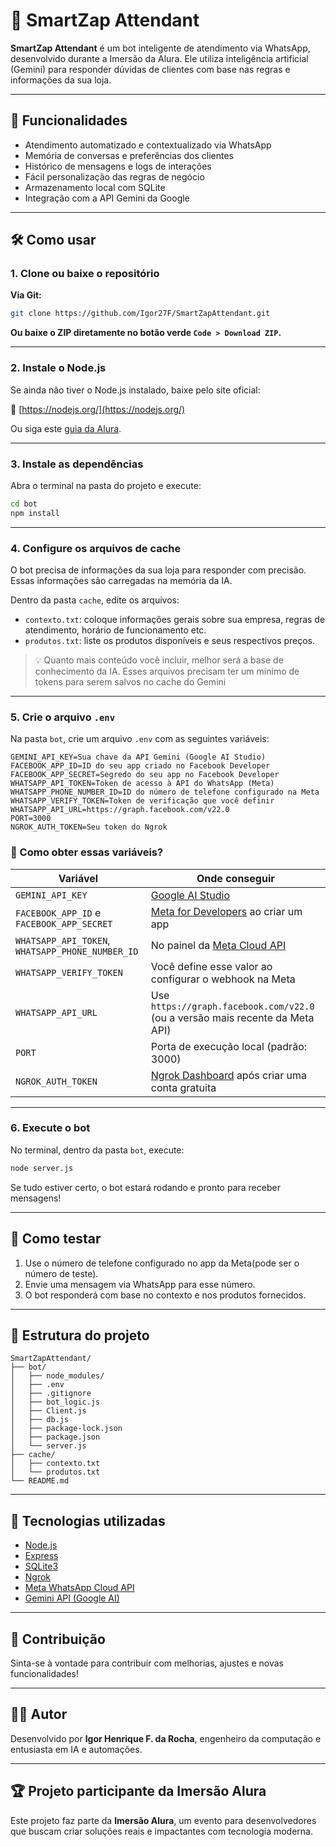 # 🤖 SmartZap Attendant

**SmartZap Attendant** é um bot inteligente de atendimento via WhatsApp, desenvolvido durante a Imersão da Alura. Ele utiliza inteligência artificial (Gemini) para responder dúvidas de clientes com base nas regras e informações da sua loja.

---

## 🚀 Funcionalidades

- Atendimento automatizado e contextualizado via WhatsApp
- Memória de conversas e preferências dos clientes
- Histórico de mensagens e logs de interações
- Fácil personalização das regras de negócio
- Armazenamento local com SQLite
- Integração com a API Gemini da Google

---

## 🛠️ Como usar

### 1. Clone ou baixe o repositório

**Via Git:**

```bash
git clone https://github.com/Igor27F/SmartZapAttendant.git
```

**Ou baixe o ZIP diretamente no botão verde `Code > Download ZIP`.**

---

### 2. Instale o Node.js

Se ainda não tiver o Node.js instalado, baixe pelo site oficial:

🔗 [https://nodejs.org/](https://nodejs.org/)

Ou siga este [guia da Alura](https://www.alura.com.br/artigos/como-instalar-node-js-windows-linux-macos).

---

### 3. Instale as dependências

Abra o terminal na pasta do projeto e execute:

```bash
cd bot
npm install
```

---

### 4. Configure os arquivos de cache

O bot precisa de informações da sua loja para responder com precisão. Essas informações são carregadas na memória da IA.

Dentro da pasta `cache`, edite os arquivos:

- `contexto.txt`: coloque informações gerais sobre sua empresa, regras de atendimento, horário de funcionamento etc.
- `produtos.txt`: liste os produtos disponíveis e seus respectivos preços.

> 💡 Quanto mais conteúdo você incluir, melhor será a base de conhecimento da IA.
> Esses arquivos precisam ter um mínimo de tokens para serem salvos no cache do Gemini

---

### 5. Crie o arquivo `.env`

Na pasta `bot`, crie um arquivo `.env` com as seguintes variáveis:

```env
GEMINI_API_KEY=Sua chave da API Gemini (Google AI Studio)
FACEBOOK_APP_ID=ID do seu app criado no Facebook Developer
FACEBOOK_APP_SECRET=Segredo do seu app no Facebook Developer
WHATSAPP_API_TOKEN=Token de acesso à API do WhatsApp (Meta)
WHATSAPP_PHONE_NUMBER_ID=ID do número de telefone configurado na Meta
WHATSAPP_VERIFY_TOKEN=Token de verificação que você definir
WHATSAPP_API_URL=https://graph.facebook.com/v22.0
PORT=3000
NGROK_AUTH_TOKEN=Seu token do Ngrok
```

### 🔎 Como obter essas variáveis?

| Variável                                         | Onde conseguir                                                                |
| ------------------------------------------------ | ----------------------------------------------------------------------------- |
| `GEMINI_API_KEY`                                 | [Google AI Studio](https://aistudio.google.com/app/apikey)                    |
| `FACEBOOK_APP_ID` e `FACEBOOK_APP_SECRET`        | [Meta for Developers](https://developers.facebook.com/) ao criar um app       |
| `WHATSAPP_API_TOKEN`, `WHATSAPP_PHONE_NUMBER_ID` | No painel da [Meta Cloud API](https://developers.facebook.com/docs/whatsapp/) |
| `WHATSAPP_VERIFY_TOKEN`                          | Você define esse valor ao configurar o webhook na Meta                        |
| `WHATSAPP_API_URL`                               | Use `https://graph.facebook.com/v22.0` (ou a versão mais recente da Meta API) |
| `PORT`                                           | Porta de execução local (padrão: 3000)                                        |
| `NGROK_AUTH_TOKEN`                               | [Ngrok Dashboard](https://dashboard.ngrok.com/) após criar uma conta gratuita |

---

### 6. Execute o bot

No terminal, dentro da pasta `bot`, execute:

```bash
node server.js
```

Se tudo estiver certo, o bot estará rodando e pronto para receber mensagens!

---

## 💬 Como testar

1. Use o número de telefone configurado no app da Meta(pode ser o número de teste).
2. Envie uma mensagem via WhatsApp para esse número.
3. O bot responderá com base no contexto e nos produtos fornecidos.

---

## 📂 Estrutura do projeto

```
SmartZapAttendant/
├── bot/
│   ├── node_modules/
│   ├── .env
│   ├── .gitignore
│   ├── bot_logic.js
│   ├── Client.js
│   ├── db.js
│   ├── package-lock.json
│   ├── package.json
│   └── server.js
├── cache/
│   ├── contexto.txt
│   └── produtos.txt
└── README.md
```

---

## 🧠 Tecnologias utilizadas

- [Node.js](https://nodejs.org/)
- [Express](https://expressjs.com/)
- [SQLite3](https://www.sqlite.org/index.html)
- [Ngrok](https://ngrok.com/)
- [Meta WhatsApp Cloud API](https://developers.facebook.com/docs/whatsapp/)
- [Gemini API (Google AI)](https://aistudio.google.com/)

---

## 📌 Contribuição

Sinta-se à vontade para contribuir com melhorias, ajustes e novas funcionalidades!

---

## 👨‍💻 Autor

Desenvolvido por **Igor Henrique F. da Rocha**, engenheiro da computação e entusiasta em IA e automações.

---

## 🏆 Projeto participante da Imersão Alura

Este projeto faz parte da **Imersão Alura**, um evento para desenvolvedores que buscam criar soluções reais e impactantes com tecnologia moderna.
